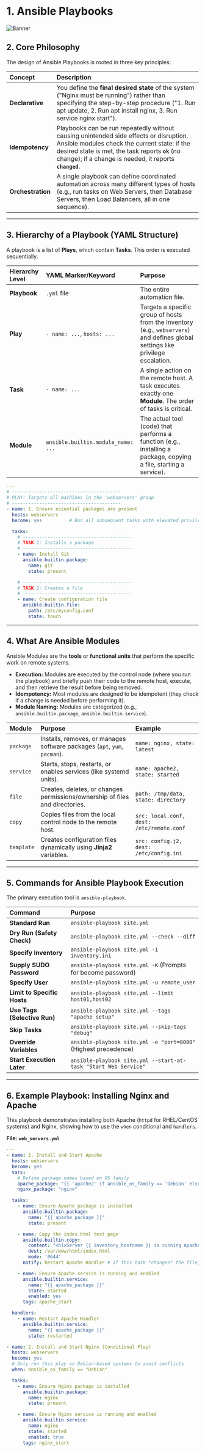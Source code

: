 # 1. Ansible Playbooks

<img src="https://github.com/bhuvan-raj/Ansible-Zero-to-Hero/blob/main/assets/playbook.jpg" alt="Banner" />


## $\text{2. Core Philosophy}$

The design of Ansible Playbooks is rooted in three key principles:

| Concept | Description |
| :--- | :--- |
| **Declarative** | You define the **final desired state** of the system ("Nginx must be running") rather than specifying the step-by-step procedure ("1. Run apt update, 2. Run apt install nginx, 3. Run service nginx start"). |
| **Idempotency** | Playbooks can be run repeatedly without causing unintended side effects or disruption. Ansible modules check the current state: if the desired state is met, the task reports **`ok`** (no change); if a change is needed, it reports **`changed`**. |
| **Orchestration** | A single playbook can define coordinated automation across many different types of hosts (e.g., run tasks on Web Servers, then Database Servers, then Load Balancers, all in one sequence). |

-----

## $\text{3. Hierarchy of a Playbook (YAML Structure)}$

A playbook is a list of **Plays**, which contain **Tasks**. This order is executed sequentially.

| Hierarchy Level | YAML Marker/Keyword | Purpose |
| :--- | :--- | :--- |
| **Playbook** | `.yml` file | The entire automation file. |
| **Play** | `- name: ...`, `hosts: ...` | Targets a specific group of hosts from the Inventory (e.g., `webservers`) and defines global settings like privilege escalation. |
| **Task** | `- name: ...` | A single action on the remote host. A task executes exactly one **Module**. The order of tasks is critical. |
| **Module** | `ansible.builtin.module_name: ...` | The actual tool (code) that performs a function (e.g., installing a package, copying a file, starting a service). |

```yaml
---
# ----------------------------------------
# PLAY: Targets all machines in the 'webservers' group
# ----------------------------------------
- name: 1. Ensure essential packages are present
  hosts: webservers
  become: yes          # Run all subsequent tasks with elevated privileges

  tasks:
    # ----------------------------------------
    # TASK 1: Installs a package
    # ----------------------------------------
    - name: Install Git
      ansible.builtin.package:
        name: git
        state: present

    # ----------------------------------------
    # TASK 2: Creates a file
    # ----------------------------------------
    - name: Create configuration file
      ansible.builtin.file:
        path: /etc/myconfig.conf
        state: touch
```

-----

## $\text{4. What Are Ansible Modules}$

Ansible Modules are the **tools** or **functional units** that perform the specific work on remote systems.

  * **Execution:** Modules are executed by the control node (where you run the playbook) and briefly push their code to the remote host, execute, and then retrieve the result before being removed.
  * **Idempotency:** Most modules are designed to be idempotent (they check if a change is needed before performing it).
  * **Module Naming:** Modules are categorized (e.g., `ansible.builtin.package`, `ansible.builtin.service`).

| Module | Purpose | Example |
| :--- | :--- | :--- |
| `package` | Installs, removes, or manages software packages (`apt`, `yum`, `pacman`). | `name: nginx, state: latest` |
| `service` | Starts, stops, restarts, or enables services (like systemd units). | `name: apache2, state: started` |
| `file` | Creates, deletes, or changes permissions/ownership of files and directories. | `path: /tmp/data, state: directory` |
| `copy` | Copies files from the local control node to the remote host. | `src: local.conf, dest: /etc/remote.conf` |
| `template` | Creates configuration files dynamically using **Jinja2** variables. | `src: config.j2, dest: /etc/config.ini` |

-----

## $\text{5. Commands for Ansible Playbook Execution}$

The primary execution tool is `ansible-playbook`.

| Command | Purpose |
| :--- | :--- |
| **Standard Run** | `ansible-playbook site.yml` |
| **Dry Run (Safety Check)** | `ansible-playbook site.yml --check --diff` |
| **Specify Inventory** | `ansible-playbook site.yml -i inventory.ini` |
| **Supply SUDO Password** | `ansible-playbook site.yml -K` (Prompts for become password) |
| **Specify User** | `ansible-playbook site.yml -u remote_user` |
| **Limit to Specific Hosts** | `ansible-playbook site.yml --limit host01,host02` |
| **Use Tags (Selective Run)** | `ansible-playbook site.yml --tags "apache_setup"` |
| **Skip Tasks** | `ansible-playbook site.yml --skip-tags "debug"` |
| **Override Variables** | `ansible-playbook site.yml -e "port=8080"` (Highest precedence) |
| **Start Execution Later** | `ansible-playbook site.yml --start-at-task "Start Web Service"` |

-----

## $\text{6. Example Playbook: Installing Nginx and Apache}$

This playbook demonstrates installing both Apache (`httpd` for RHEL/CentOS systems) and Nginx, showing how to use the `when` conditional and `handlers`.

**File: `web_servers.yml`**

```yaml
---
- name: 1. Install and Start Apache
  hosts: webservers
  become: yes
  vars:
    # Define package names based on OS family
    apache_package: "{{ 'apache2' if ansible_os_family == 'Debian' else 'httpd' }}"
    nginx_package: "nginx"

  tasks:
    - name: Ensure Apache package is installed
      ansible.builtin.package:
        name: "{{ apache_package }}"
        state: present

    - name: Copy the index.html test page
      ansible.builtin.copy:
        content: "<h1>Server {{ inventory_hostname }} is running Apache!</h1>"
        dest: /var/www/html/index.html
        mode: '0644'
      notify: Restart Apache Handler # If this task *changes* the file, notify the handler

    - name: Ensure Apache service is running and enabled
      ansible.builtin.service:
        name: "{{ apache_package }}"
        state: started
        enabled: yes
      tags: apache_start

  handlers:
    - name: Restart Apache Handler
      ansible.builtin.service:
        name: "{{ apache_package }}"
        state: restarted

- name: 2. Install and Start Nginx (Conditional Play)
  hosts: webservers
  become: yes
  # Only run this play on Debian-based systems to avoid conflicts
  when: ansible_os_family == "Debian"

  tasks:
    - name: Ensure Nginx package is installed
      ansible.builtin.package:
        name: nginx
        state: present

    - name: Ensure Nginx service is running and enabled
      ansible.builtin.service:
        name: nginx
        state: started
        enabled: true
      tags: nginx_start
```

